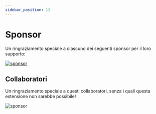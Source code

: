 ```yaml
---
sidebar_position: 11
---
```


# Sponsor

Un ringraziamento speciale a ciascuno dei seguenti sponsor per il loro supporto:

<p>
<object style={{width:"100%"}} type="image/svg+xml" data="/assets/sponsorkit/sponsors.svg?v=c863abade62b2e79f5d5703535aeade9c682fa12"><a target="_blank" href="/docs/donate">
<img alt="sponsor" src="/assets/sponsorkit/sponsors.svg?v=c863abade62b2e79f5d5703535aeade9c682fa12"/></a></object>
</p>

## Collaboratori

Un ringraziamento speciale a questi collaboratori, senza i quali questa estensione non sarebbe possibile!

<p >
<object style={{width:"100%"}} type="image/svg+xml" data="/assets/contributors/contributors.svg?v=e746a736c80bc7dda9662af0d917e5897559d6c9"><img alt="sponsor" src="/assets/contributors/contributors.svg?v=e746a736c80bc7dda9662af0d917e5897559d6c9"/></object>
</p>
